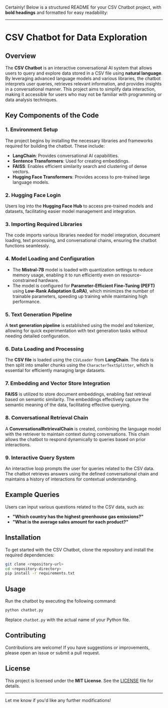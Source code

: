Certainly! Below is a structured README for your CSV Chatbot project, with **bold headings** and formatted for easy readability:

---

# **CSV Chatbot for Data Exploration**

## **Overview**
The **CSV Chatbot** is an interactive conversational AI system that allows users to query and explore data stored in a CSV file using **natural language**. By leveraging advanced language models and various libraries, the chatbot interprets user queries, retrieves relevant information, and provides insights in a conversational manner. This project aims to simplify data interaction, making it accessible for users who may not be familiar with programming or data analysis techniques.

## **Key Components of the Code**

### **1. Environment Setup**
The project begins by installing the necessary libraries and frameworks required for building the chatbot. These include:

- **LangChain**: Provides conversational AI capabilities.
- **Sentence Transformers**: Used for creating embeddings.
- **FAISS**: Enables efficient similarity search and clustering of dense vectors.
- **Hugging Face Transformers**: Provides access to pre-trained large language models.

### **2. Hugging Face Login**
Users log into the **Hugging Face Hub** to access pre-trained models and datasets, facilitating easier model management and integration.

### **3. Importing Required Libraries**
The code imports various libraries needed for model integration, document loading, text processing, and conversational chains, ensuring the chatbot functions seamlessly.

### **4. Model Loading and Configuration**
- The **Mistral-7B** model is loaded with quantization settings to reduce memory usage, enabling it to run efficiently even on resource-constrained hardware.
- The model is configured for **Parameter-Efficient Fine-Tuning (PEFT)** using **Low-Rank Adaptation (LoRA)**, which minimizes the number of trainable parameters, speeding up training while maintaining high performance.

### **5. Text Generation Pipeline**
A **text generation pipeline** is established using the model and tokenizer, allowing for quick experimentation with text generation tasks without needing detailed configuration.

### **6. Data Loading and Processing**
The **CSV file** is loaded using the `CSVLoader` from **LangChain**. The data is then split into smaller chunks using the `CharacterTextSplitter`, which is essential for efficiently managing large datasets.

### **7. Embedding and Vector Store Integration**
**FAISS** is utilized to store document embeddings, enabling fast retrieval based on semantic similarity. The embeddings effectively capture the semantic meaning of the data, facilitating effective querying.

### **8. Conversational Retrieval Chain**
A **ConversationalRetrievalChain** is created, combining the language model with the retriever to maintain context during conversations. This chain allows the chatbot to respond dynamically to queries based on prior interactions.

### **9. Interactive Query System**
An interactive loop prompts the user for queries related to the CSV data. The chatbot retrieves answers using the defined conversational chain and maintains a history of interactions for contextual understanding.

## **Example Queries**
Users can input various questions related to the CSV data, such as:

- **"Which country has the highest greenhouse gas emissions?"**
- **"What is the average sales amount for each product?"**

## **Installation**
To get started with the CSV Chatbot, clone the repository and install the required dependencies:

```bash
git clone <repository-url>
cd <repository-directory>
pip install -r requirements.txt
```

## **Usage**
Run the chatbot by executing the following command:

```bash
python chatbot.py
```
Replace `chatbot.py` with the actual name of your Python file.

## **Contributing**
Contributions are welcome! If you have suggestions or improvements, please open an issue or submit a pull request.

## **License**
This project is licensed under the **MIT License**. See the [LICENSE](LICENSE) file for details.

--- 

Let me know if you'd like any further modifications!
